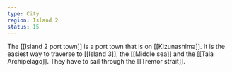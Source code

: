 ```yaml
---
type: City
region: Island 2
status: 15
---
```


The [[Island 2 port town]] is a port town that is on [[Kizunashima]]. It is the easiest way to traverse to [[Island 3]], the [[Middle sea]] and the [[Tala Archipelago]]. They have to sail through the [[Tremor strait]].